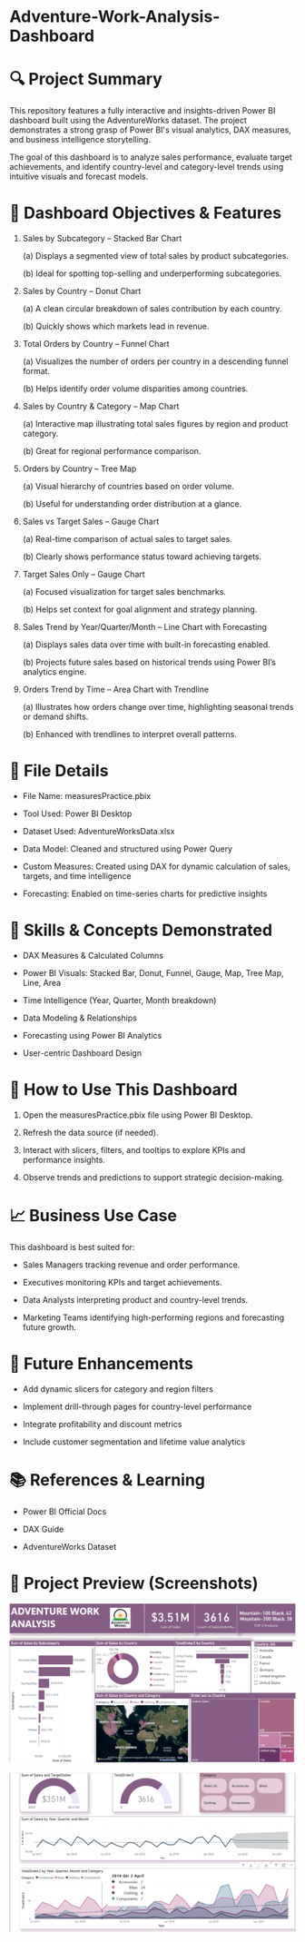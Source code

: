 # Adventure-Work-Analysis-Dashboard
# 🔍 Project Summary
This repository features a fully interactive and insights-driven Power BI dashboard built using the AdventureWorks dataset. The project demonstrates a strong grasp of Power BI's visual analytics, DAX measures, and business intelligence storytelling.

The goal of this dashboard is to analyze sales performance, evaluate target achievements, and identify country-level and category-level trends using intuitive visuals and forecast models.

# 📌 Dashboard Objectives & Features
1. Sales by Subcategory – Stacked Bar Chart
   
     (a) Displays a segmented view of total sales by product subcategories.
 
     (b) Ideal for spotting top-selling and underperforming subcategories.

2. Sales by Country – Donut Chart

     (a) A clean circular breakdown of sales contribution by each country.

     (b) Quickly shows which markets lead in revenue.

3. Total Orders by Country – Funnel Chart

     (a) Visualizes the number of orders per country in a descending funnel format.

     (b) Helps identify order volume disparities among countries.

4. Sales by Country & Category – Map Chart

      (a) Interactive map illustrating total sales figures by region and product category.

      (b) Great for regional performance comparison.

5. Orders by Country – Tree Map

      (a) Visual hierarchy of countries based on order volume.

      (b) Useful for understanding order distribution at a glance.

6. Sales vs Target Sales – Gauge Chart

      (a) Real-time comparison of actual sales to target sales.

      (b) Clearly shows performance status toward achieving targets.

7. Target Sales Only – Gauge Chart

      (a) Focused visualization for target sales benchmarks.

      (b) Helps set context for goal alignment and strategy planning.

8. Sales Trend by Year/Quarter/Month – Line Chart with Forecasting

      (a) Displays sales data over time with built-in forecasting enabled.

      (b) Projects future sales based on historical trends using Power BI’s analytics engine.

10. Orders Trend by Time – Area Chart with Trendline

      (a) Illustrates how orders change over time, highlighting seasonal trends or demand shifts.

       (b) Enhanced with trendlines to interpret overall patterns.

# 📁 File Details
* File Name: measuresPractice.pbix

* Tool Used: Power BI Desktop

* Dataset Used: AdventureWorksData.xlsx

* Data Model: Cleaned and structured using Power Query

* Custom Measures: Created using DAX for dynamic calculation of sales, targets, and time intelligence

* Forecasting: Enabled on time-series charts for predictive insights

# 🧠 Skills & Concepts Demonstrated
* DAX Measures & Calculated Columns

* Power BI Visuals: Stacked Bar, Donut, Funnel, Gauge, Map, Tree Map, Line, Area

* Time Intelligence (Year, Quarter, Month breakdown)

* Data Modeling & Relationships

* Forecasting using Power BI Analytics

* User-centric Dashboard Design

# 🚀 How to Use This Dashboard
1. Open the measuresPractice.pbix file using Power BI Desktop.

2. Refresh the data source (if needed).

3. Interact with slicers, filters, and tooltips to explore KPIs and performance insights.

4. Observe trends and predictions to support strategic decision-making.

# 📈 Business Use Case
This dashboard is best suited for:

* Sales Managers tracking revenue and order performance.

* Executives monitoring KPIs and target achievements.

* Data Analysts interpreting product and country-level trends.

* Marketing Teams identifying high-performing regions and forecasting future growth.

# 📌 Future Enhancements
* Add dynamic slicers for category and region filters

* Implement drill-through pages for country-level performance

* Integrate profitability and discount metrics

* Include customer segmentation and lifetime value analytics

# 📚 References & Learning
* Power BI Official Docs

* DAX Guide

* AdventureWorks Dataset 

# 📎 Project Preview (Screenshots)
![Dashboard Preview](/Screenshot%202025-07-01%20200135.png)


![Dashboard Preview](/Screenshot%202025-07-01%20195913.png)
